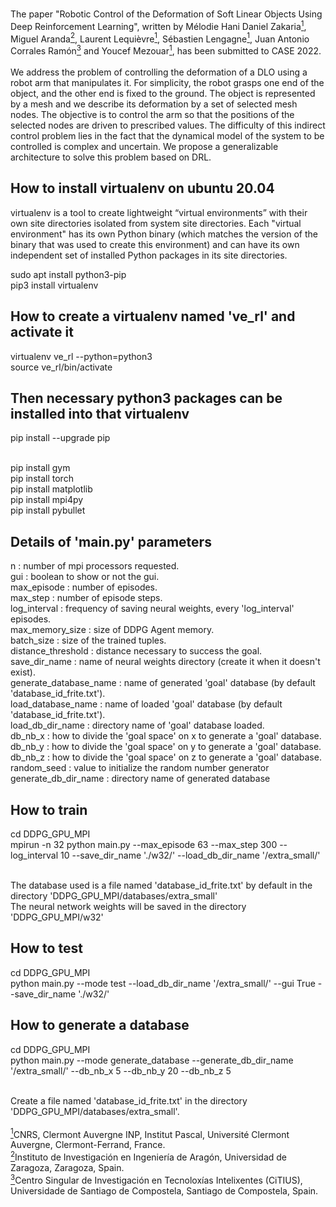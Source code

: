 <br>The paper "Robotic Control of the Deformation of Soft Linear Objects Using Deep Reinforcement Learning", written by Mélodie Hani Daniel Zakaria<a href="#note1" id="note1ref"><sup>1</sup></a>, Miguel Aranda<a href="#note2" id="note2ref"><sup>2</sup></a>, Laurent Lequièvre<a href="#note1" id="note1ref"><sup>1</sup></a>, Sébastien Lengagne<a href="#note1" id="note1ref"><sup>1</sup></a>, Juan Antonio Corrales Ramón<a href="#note3" id="note3ref"><sup>3</sup></a> and Youcef Mezouar<a href="#note1" id="note1ref"><sup>1</sup></a>, has been submitted to CASE 2022.
<br>
<br>We address the problem of controlling the deformation of a DLO using a robot arm that manipulates it. For simplicity, the robot grasps one end of the object, and the other end is fixed to the ground. The object is represented by a mesh and we describe its deformation by a set of selected mesh nodes. The objective is to control the arm so that the positions of the selected nodes are driven to prescribed values. The difficulty of this indirect control problem lies in the fact that the dynamical model of the system to be controlled is complex and uncertain. We propose a generalizable architecture to solve this problem based on DRL.



## How to install virtualenv on ubuntu 20.04

virtualenv is a tool to create lightweight “virtual environments” with their own site directories isolated from system site directories.
Each "virtual environment" has its own Python binary (which matches the version of the binary that was used to create this environment) 
and can have its own independent set of installed Python packages in its site directories.


sudo apt install python3-pip
<br>pip3 install virtualenv

## How to create a virtualenv named 've_rl' and activate it

virtualenv ve_rl --python=python3
<br>source ve_rl/bin/activate

## Then necessary python3 packages can be installed into that virtualenv

pip install --upgrade pip

<br>pip install gym
<br>pip install torch
<br>pip install matplotlib
<br>pip install mpi4py
<br>pip install pybullet

## Details of 'main.py' parameters

n : number of mpi processors requested.
<br>gui : boolean to show or not the gui.
<br>max_episode : number of episodes.
<br>max_step : number of episode steps.
<br>log_interval : frequency of saving neural weights, every 'log_interval' episodes.
<br>max_memory_size : size of DDPG Agent memory.
<br>batch_size : size of the trained tuples.
<br>distance_threshold : distance necessary to success the goal.
<br>save_dir_name : name of neural weights directory (create it when it doesn't exist).
<br>generate_database_name : name of generated 'goal' database (by default 'database_id_frite.txt').
<br>load_database_name : name of loaded 'goal' database (by default 'database_id_frite.txt').
<br>load_db_dir_name : directory name of 'goal' database loaded.
<br>db_nb_x : how to divide the 'goal space' on x to generate a 'goal' database.
<br>db_nb_y : how to divide the 'goal space' on y to generate a 'goal' database.
<br>db_nb_z : how to divide the 'goal space' on z to generate a 'goal' database.
<br>random_seed : value to initialize the random number generator
<br>generate_db_dir_name : directory name of generated database 

## How to train

cd DDPG_GPU_MPI
<br>mpirun -n 32 python main.py --max_episode 63 --max_step 300 --log_interval 10 --save_dir_name './w32/' --load_db_dir_name '/extra_small/'

<br>The database used is a file named 'database_id_frite.txt' by default in the directory 'DDPG_GPU_MPI/databases/extra_small'
<br>The neural network weights will be saved in the directory 'DDPG_GPU_MPI/w32'

## How to test

cd DDPG_GPU_MPI
<br>python main.py --mode test --load_db_dir_name '/extra_small/' --gui True --save_dir_name './w32/'

## How to generate a database

cd DDPG_GPU_MPI
<br>python main.py --mode generate_database --generate_db_dir_name '/extra_small/'  --db_nb_x 5 --db_nb_y 20 --db_nb_z 5

<br>Create a file named 'database_id_frite.txt' in the directory 'DDPG_GPU_MPI/databases/extra_small'.
<br>
<br><a id="note1" href="#note1ref"><sup>1</sup></a>CNRS, Clermont Auvergne INP, Institut Pascal,  Université Clermont Auvergne, Clermont-Ferrand, France.
<br><a id="note2" href="#note2ref"><sup>2</sup></a>Instituto de Investigación en Ingeniería de Aragón, Universidad de Zaragoza, Zaragoza, Spain.
<br><a id="note3" href="#note3ref"><sup>3</sup></a>Centro Singular de Investigación en Tecnoloxías Intelixentes (CiTIUS),  Universidade de Santiago de Compostela, Santiago de Compostela, Spain.
